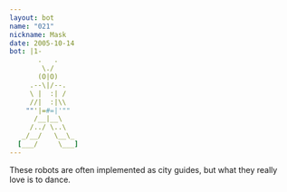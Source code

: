 ```yaml
---
layout: bot
name: "021"
nickname: Mask
date: 2005-10-14
bot: |1-
       .   .     
        \./      
       (O|O)     
     .--\|/--.   
     \ |  :| /   
     //|  :|\\   
    ""'|=#=|'""  
      /__|__\    
     /../ \..\   
   _/__/   \__\_ 
  [___/     \___]
---
```

These robots are often implemented as city guides, but what they really love is to dance.